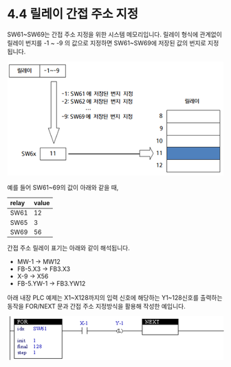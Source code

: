 ﻿# 4.4 릴레이 간접 주소 지정

SW61~SW69는 간접 주소 지정을 위한 시스템 메모리입니다. 릴레이 형식에 관계없이 릴레이 번지를 -1 ~ -9 의 값으로 
지정하면 SW61~SW69에 저장된 값의 번지로 지정됩니다.

![](../_assets/rel-addr-concept.png)

예를 들어 SW61~69의 값이 아래와 같을 때,

| **relay** | **value** |
| :---      | :---      |
| SW61      | 12        |
| SW65      | 3        |
| SW69      | 56        |

간접 주소 릴레이 표기는 아래와 같이 해석됩니다.

*	MW-1 -> MW12
*	FB-5.X3 -> FB3.X3
*	X-9 -> X56
*	FB-5.YW-1 -> FB3.YW12

아래 내장 PLC 예제는 X1~X128까지의 입력 신호에 해당하는 Y1~128신호를 출력하는 동작을 FOR/NEXT 문과 간접 주소 지정방식을 활용해 작성한 예입니다.

![](../_assets/rel-addr-for-next.png)